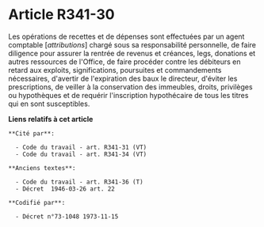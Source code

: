 # Article R341-30

Les opérations de recettes et de dépenses sont effectuées par un agent comptable [*attributions*] chargé sous sa
responsabilité personnelle, de faire diligence pour assurer la rentrée de revenus et créances, legs, donations et autres
ressources de l'Office, de faire procéder contre les débiteurs en retard aux exploits, significations, poursuites et
commandements nécessaires, d'avertir de l'expiration des baux le directeur, d'éviter les prescriptions, de veiller à la
conservation des immeubles, droits, privilèges ou hypothèques et de requérir l'inscription hypothécaire de tous les titres
qui en sont susceptibles.

**Liens relatifs à cet article**

	**Cité par**:

	  - Code du travail - art. R341-31 (VT)
	  - Code du travail - art. R341-34 (VT)

	**Anciens textes**:

	  - Code du travail - art. R341-36 (T)
	  - Décret  1946-03-26 art. 22

	**Codifié par**:

	  - Décret n°73-1048 1973-11-15
